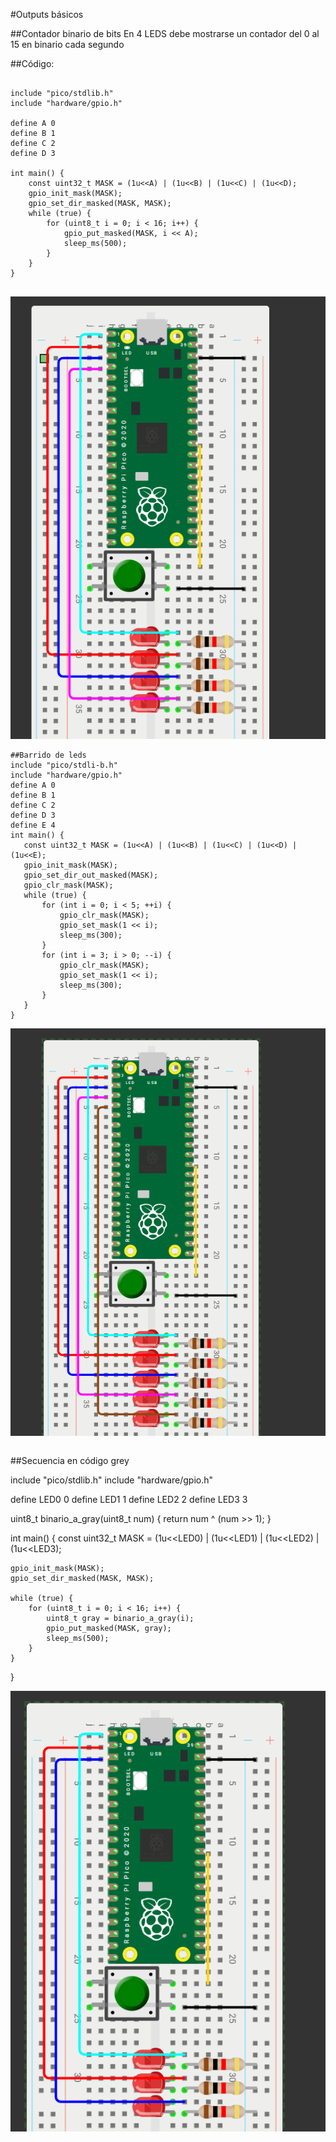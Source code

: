 #Outputs básicos

##Contador binario de bits
En 4 LEDS debe mostrarse un contador del 0 al 15 en binario cada segundo

##Código:
```

include "pico/stdlib.h"
include "hardware/gpio.h"
 
define A 0
define B 1
define C 2
define D 3
 
int main() {
    const uint32_t MASK = (1u<<A) | (1u<<B) | (1u<<C) | (1u<<D);
    gpio_init_mask(MASK);
    gpio_set_dir_masked(MASK, MASK);
    while (true) {
        for (uint8_t i = 0; i < 16; i++) {
            gpio_put_masked(MASK, i << A);
            sleep_ms(500);
        }
    }
}
 
```
![Diagrama del sistema](T2E1.png)

```
##Barrido de leds
include "pico/stdli-b.h"
include "hardware/gpio.h"
define A 0  
define B 1  
define C 2  
define D 3
define E 4  
int main() {
   const uint32_t MASK = (1u<<A) | (1u<<B) | (1u<<C) | (1u<<D) | (1u<<E);
   gpio_init_mask(MASK);
   gpio_set_dir_out_masked(MASK);  
   gpio_clr_mask(MASK);            
   while (true) {
       for (int i = 0; i < 5; ++i) {
           gpio_clr_mask(MASK);                
           gpio_set_mask(1 << i);              
           sleep_ms(300);
       }
       for (int i = 3; i > 0; --i) {
           gpio_clr_mask(MASK);
           gpio_set_mask(1 << i);
           sleep_ms(300);
       }
   }
}
```
![Diagrama del sistema](T2E2.png)

```

```
##Secuencia en código grey

include "pico/stdlib.h"
include "hardware/gpio.h"
 
define LED0 0
define LED1 1
define LED2 2
define LED3 3
 
uint8_t binario_a_gray(uint8_t num) {
    return num ^ (num >> 1);
}
 
int main() {
    const uint32_t MASK = (1u<<LED0) | (1u<<LED1) | (1u<<LED2) | (1u<<LED3);
 
    gpio_init_mask(MASK);
    gpio_set_dir_masked(MASK, MASK);
 
    while (true) {
        for (uint8_t i = 0; i < 16; i++) {  
            uint8_t gray = binario_a_gray(i);
            gpio_put_masked(MASK, gray);
            sleep_ms(500);
        }
    }
}

![Diagrama del sistema](grey.png)

```
